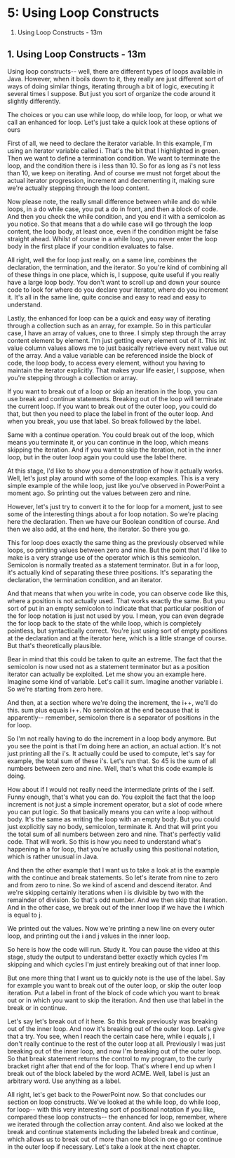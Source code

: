 # 5: Using Loop Constructs

1. Using Loop Constructs - 13m

## 1. Using Loop Constructs - 13m

Using loop constructs-- well, there are different types of loops available in Java. However, when it boils down to it, they really are just different sort of ways of doing similar things, iterating through a bit of logic, executing it several times I suppose. But just you sort of organize the code around it slightly differently.

The choices or you can use while loop, do while loop, for loop, or what we call an enhanced for loop. Let's just take a quick look at these options of ours

First of all, we need to declare the iterator variable. In this example, I'm using an iterator variable called i. That's the bit that I highlighted in green. Then we want to define a termination condition. We want to terminate the loop, and the condition there is i less than 10. So for as long as i's not less than 10, we keep on iterating. And of course we must not forget about the actual iterator progression, increment and decrementing it, making sure we're actually stepping through the loop content.

Now please note, the really small difference between while and do while loops, in a do while case, you put a do in front, and then a block of code. And then you check the while condition, and you end it with a semicolon as you notice. So that means that a do while case will go through the loop content, the loop body, at least once, even if the condition might be false straight ahead. Whilst of course in a while loop, you never enter the loop body in the first place if your condition evaluates to false.

All right, well the for loop just really, on a same line, combines the declaration, the termination, and the iterator. So you're kind of combining all of these things in one place, which is, I suppose, quite useful if you really have a large loop body. You don't want to scroll up and down your source code to look for where do you declare your iterator, where do you increment it. It's all in the same line, quite concise and easy to read and easy to understand.

Lastly, the enhanced for loop can be a quick and easy way of iterating through a collection such as an array, for example. So in this particular case, I have an array of values, one to three. I simply step through the array content element by element. I'm just getting every element out of it. This int value column values allows me to just basically retrieve every next value out of the array. And a value variable can be referenced inside the block of code, the loop body, to access every element, without you having to maintain the iterator explicitly. That makes your life easier, I suppose, when you're stepping through a collection or array.

If you want to break out of a loop or skip an iteration in the loop, you can use break and continue statements. Breaking out of the loop will terminate the current loop. If you want to break out of the outer loop, you could do that, but then you need to place the label in front of the outer loop. And when you break, you use that label. So break followed by the label.

Same with a continue operation. You could break out of the loop, which means you terminate it, or you can continue in the loop, which means skipping the iteration. And if you want to skip the iteration, not in the inner loop, but in the outer loop again you could use the label there.

At this stage, I'd like to show you a demonstration of how it actually works. Well, let's just play around with some of the loop examples. This is a very simple example of the while loop, just like you've observed in PowerPoint a moment ago. So printing out the values between zero and nine.

However, let's just try to convert it to the for loop for a moment, just to see some of the interesting things about a for loop notation. So we're placing here the declaration. Then we have our Boolean condition of course. And then we also add, at the end here, the iterator. So there you go.

This for loop does exactly the same thing as the previously observed while loops, so printing values between zero and nine. But the point that I'd like to make is a very strange use of the operator which is this semicolon. Semicolon is normally treated as a statement terminator. But in a for loop, it's actually kind of separating these three positions. It's separating the declaration, the termination condition, and an iterator.

And that means that when you write in code, you can observe code like this, where a position is not actually used. That works exactly the same. But you sort of put in an empty semicolon to indicate that that particular position of the for loop notation is just not used by you. I mean, you can even degrade the for loop back to the state of the while loop, which is completely pointless, but syntactically correct. You're just using sort of empty positions at the declaration and at the iterator here, which is a little strange of course. But that's theoretically plausible.

Bear in mind that this could be taken to quite an extreme. The fact that the semicolon is now used not as a statement terminator but as a position iterator can actually be exploited. Let me show you an example here. Imagine some kind of variable. Let's call it sum. Imagine another variable i. So we're starting from zero here.

And then, at a section where we're doing the increment, the i++, we'll do this. sum plus equals i++. No semicolon at the end because that is apparently-- remember, semicolon there is a separator of positions in the for loop.

So I'm not really having to do the increment in a loop body anymore. But you see the point is that I'm doing here an action, an actual action. It's not just printing all the i's. It actually could be used to compute, let's say for example, the total sum of these i's. Let's run that. So 45 is the sum of all numbers between zero and nine. Well, that's what this code example is doing.

How about if I would not really need the intermediate prints of the i self. Funny enough, that's what you can do. You exploit the fact that the loop increment is not just a simple increment operator, but a slot of code where you can put logic. So that basically means you can write a loop without body. It's the same as writing the loop with an empty body. But you could just explicitly say no body, semicolon, terminate it. And that will print you the total sum of all numbers between zero and nine. That's perfectly valid code. That will work. So this is how you need to understand what's happening in a for loop, that you're actually using this positional notation, which is rather unusual in Java.

And then the other example that I want us to take a look at is the example with the continue and break statements. So let's iterate from nine to zero and from zero to nine. So we kind of ascend and descend iterator. And we're skipping certainly iterations when i is divisible by two with the remainder of division. So that's odd number. And we then skip that iteration. And in the other case, we break out of the inner loop if we have the i which is equal to j.

We printed out the values. Now we're printing a new line on every outer loop, and printing out the i and j values in the inner loop.

So here is how the code will run. Study it. You can pause the video at this stage, study the output to understand better exactly which cycles I'm skipping and which cycles I'm just entirely breaking out of that inner loop.

But one more thing that I want us to quickly note is the use of the label. Say for example you want to break out of the outer loop, or skip the outer loop iteration. Put a label in front of the block of code which you want to break out or in which you want to skip the iteration. And then use that label in the break or in continue.

Let's say let's break out of it here. So this break previously was breaking out of the inner loop. And now it's breaking out of the outer loop. Let's give that a try. You see, when I reach the certain case here, while i equals j, I don't really continue to the rest of the outer loop at all. Previously I was just breaking out of the inner loop, and now I'm breaking out of the outer loop. So that break statement returns the control to my program, to the curly bracket right after that end of the for loop. That's where I end up when I break out of the block labeled by the word ACME. Well, label is just an arbitrary word. Use anything as a label.

All right, let's get back to the PowerPoint now. So that concludes our section on loop constructs. We've looked at the while loop, do while loop, for loop-- with this very interesting sort of positional notation if you like, compared these loop constructs-- the enhanced for loop, remember, where we iterated through the collection array content. And also we looked at the break and continue statements including the labeled break and continue, which allows us to break out of more than one block in one go or continue in the outer loop if necessary. Let's take a look at the next chapter.
